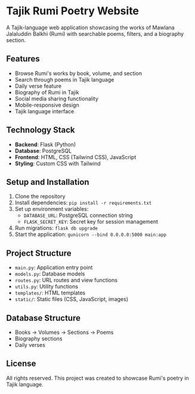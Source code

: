 # Tajik Rumi Poetry Website

A Tajik-language web application showcasing the works of Mawlana Jalaluddin Balkhi (Rumi) with searchable poems, filters, and a biography section.

## Features

- Browse Rumi's works by book, volume, and section
- Search through poems in Tajik language
- Daily verse feature
- Biography of Rumi in Tajik
- Social media sharing functionality
- Mobile-responsive design
- Tajik language interface

## Technology Stack

- **Backend**: Flask (Python)
- **Database**: PostgreSQL
- **Frontend**: HTML, CSS (Tailwind CSS), JavaScript
- **Styling**: Custom CSS with Tailwind

## Setup and Installation

1. Clone the repository
2. Install dependencies: `pip install -r requirements.txt`
3. Set up environment variables:
   - `DATABASE_URL`: PostgreSQL connection string
   - `FLASK_SECRET_KEY`: Secret key for session management
4. Run migrations: `flask db upgrade`
5. Start the application: `gunicorn --bind 0.0.0.0:5000 main:app`

## Project Structure

- `main.py`: Application entry point
- `models.py`: Database models
- `routes.py`: URL routes and view functions
- `utils.py`: Utility functions
- `templates/`: HTML templates
- `static/`: Static files (CSS, JavaScript, images)

## Database Structure

- Books → Volumes → Sections → Poems
- Biography sections
- Daily verses

## License

All rights reserved. This project was created to showcase Rumi's poetry in Tajik language.